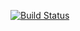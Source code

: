 [![Build Status](https://github.com/AlexandraOwl/Pattern21/workflows/master/badge.svg)](https://github.com/AlexandraOwl/Pattern21/actions)
